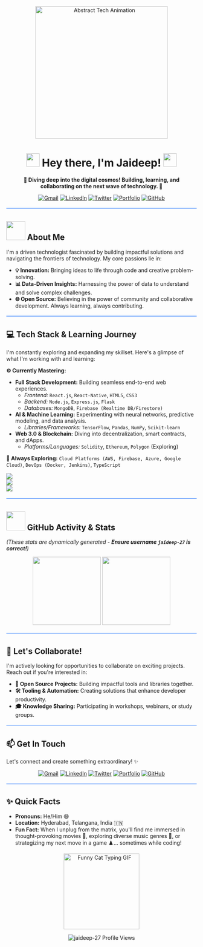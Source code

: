 <div align="center">
  <img src="https://media.giphy.com/media/bGgsc5mWoryfgKBx1u/giphy.gif" width="350" alt="Abstract Tech Animation"/>

  <h1><img src="https://media.giphy.com/media/hvRJCLFzcasrR4ia7z/giphy.gif" width="35"> Hey there, I'm Jaideep! <img src="https://media.giphy.com/media/hvRJCLFzcasrR4ia7z/giphy.gif" width="35"></h1>

  <p><strong>🚀 Diving deep into the digital cosmos! Building, learning, and collaborating on the next wave of technology. 🚀</strong></p>

  <p>
    <a href="mailto:amarabadjayadeep@gmail.com"><img src="https://img.shields.io/badge/Gmail-D14836?style=for-the-badge&logo=gmail&logoColor=white" alt="Gmail"/></a>
    <a href="https://www.linkedin.com/in/jaideep-amrabad"><img src="https://img.shields.io/badge/LinkedIn-0077B5?style=for-the-badge&logo=linkedin&logoColor=white" alt="LinkedIn"/></a>
    <a href="https://x.com/Jaideep_7_?t=Ivv0fgOtfQd54e8ncaOZGA&s=09"><img src="https://img.shields.io/badge/Twitter-1DA1F2?style=for-the-badge&logo=twitter&logoColor=white" alt="Twitter"/></a>
    <a href="https://jaideep-portfolio.netlify.app/"><img src="https://img.shields.io/badge/Portfolio-00C7B7?style=for-the-badge&logo=web&logoColor=white" alt="Portfolio"/></a>
    <a href="https://github.com/jaideep-27"><img src="https://img.shields.io/badge/GitHub-181717?style=for-the-badge&logo=github&logoColor=white" alt="GitHub"/></a>
  </p>
</div>

<p align="center">
  <svg width="100%" height="10" xmlns="http://www.w3.org/2000/svg">
    <line x1="0" y1="5" x2="100%" y2="5" stroke="#70a5fd" stroke-width="2"/>
  </svg>
</p>

## <picture><img src="https://github.com/7oSkaaa/7oSkaaa/blob/main/Images/about_me.gif?raw=true" width="50px"></picture> About Me

I'm a driven technologist fascinated by building impactful solutions and navigating the frontiers of technology. My core passions lie in:

-   **💡 Innovation:** Bringing ideas to life through code and creative problem-solving.
-   **📊 Data-Driven Insights:** Harnessing the power of data to understand and solve complex challenges.
-   **🌐 Open Source:** Believing in the power of community and collaborative development. Always learning, always contributing.

<p align="center">
  <svg width="100%" height="10" xmlns="http://www.w3.org/2000/svg">
    <line x1="0" y1="5" x2="100%" y2="5" stroke="#70a5fd" stroke-width="2"/>
  </svg>
</p>

## 💻 Tech Stack & Learning Journey

I'm constantly exploring and expanding my skillset. Here's a glimpse of what I'm working with and learning:

**⚙️ Currently Mastering:**

* **Full Stack Development:** Building seamless end-to-end web experiences.
    * _Frontend:_ `React.js`, `React-Native`, `HTML5`, `CSS3`
    * _Backend:_ `Node.js`, `Express.js`, `Flask`
    * _Databases:_ `MongoDB`, `Firebase (Realtime DB/Firestore)`
* **AI & Machine Learning:** Experimenting with neural networks, predictive modeling, and data analysis.
    * _Libraries/Frameworks:_ `TensorFlow`, `Pandas`, `NumPy`, `Scikit-learn`
* **Web 3.0 & Blockchain:** Diving into decentralization, smart contracts, and dApps.
    * _Platforms/Languages:_ `Solidity`, `Ethereum`, `Polygon` (Exploring)

**🌱 Always Exploring:** `Cloud Platforms (AWS, Firebase, Azure, Google Cloud)`, `DevOps (Docker, Jenkins)`, `TypeScript`

<p align="left">
  <a href="https://skillicons.dev">
    <img src="https://skillicons.dev/icons?i=js,html,css,python,java,react,nodejs" /> <br>
    <img src="https://skillicons.dev/icons?i=express,mongodb,firebase,flask,tensorflow,solidity" /> <br>
    <img src="https://skillicons.dev/icons?i=git,github,docker,aws,azure,gcp,linux,vscode" />
    </a>
</p>

<p align="center">
  <svg width="100%" height="10" xmlns="http://www.w3.org/2000/svg">
    <line x1="0" y1="5" x2="100%" y2="5" stroke="#70a5fd" stroke-width="2"/>
  </svg>
</p>

## <picture><img src="https://github.com/7oSkaaa/7oSkaaa/blob/main/Images/Statistics.gif?raw=true" width="50px"></picture> GitHub Activity & Stats

*(These stats are dynamically generated - **Ensure username `jaideep-27` is correct!**)*

<p align="center">
  <img height="180em" src="https://github-readme-stats.vercel.app/api?username=jaideep-27&show_icons=true&theme=tokyonight&include_all_commits=true&count_private=true&border_radius=10&border_color=70a5fd"/>

  <img height="180em" src="https://github-readme-stats.vercel.app/api/top-langs/?username=jaideep-27&layout=compact&langs_count=8&theme=tokyonight&border_radius=10&border_color=70a5fd"/>

  </p>

<p align="center">
  <svg width="100%" height="10" xmlns="http://www.w3.org/2000/svg">
    <line x1="0" y1="5" x2="100%" y2="5" stroke="#70a5fd" stroke-width="2"/>
  </svg>
</p>

## 💞️ Let's Collaborate!

I'm actively looking for opportunities to collaborate on exciting projects. Reach out if you're interested in:

-   **🌟 Open Source Projects:** Building impactful tools and libraries together.
-   **🛠️ Tooling & Automation:** Creating solutions that enhance developer productivity.
-   **🎓 Knowledge Sharing:** Participating in workshops, webinars, or study groups.

<p align="center">
  <svg width="100%" height="10" xmlns="http://www.w3.org/2000/svg">
    <line x1="0" y1="5" x2="100%" y2="5" stroke="#70a5fd" stroke-width="2"/>
  </svg>
</p>

## 📫 Get In Touch

Let's connect and create something extraordinary! ✨

<div align="center">
  <a href="mailto:amarabadjayadeep@gmail.com"><img src="https://img.shields.io/badge/Gmail-D14836?style=for-the-badge&logo=gmail&logoColor=white" alt="Gmail"/></a>
  <a href="https://www.linkedin.com/in/jaideep-amrabad"><img src="https://img.shields.io/badge/LinkedIn-0077B5?style=for-the-badge&logo=linkedin&logoColor=white" alt="LinkedIn"/></a>
  <a href="https://x.com/Jaideep_7_?t=Ivv0fgOtfQd54e8ncaOZGA&s=09"><img src="https://img.shields.io/badge/Twitter-1DA1F2?style=for-the-badge&logo=twitter&logoColor=white" alt="Twitter"/></a>
  <a href="https://jaideep-portfolio.netlify.app/"><img src="https://img.shields.io/badge/Portfolio-00C7B7?style=for-the-badge&logo=web&logoColor=white" alt="Portfolio"/></a>
  <a href="https://github.com/jaideep-27"><img src="https://img.shields.io/badge/GitHub-181717?style=for-the-badge&logo=github&logoColor=white" alt="GitHub"/></a>
</div>

<p align="center">
  <svg width="100%" height="10" xmlns="http://www.w3.org/2000/svg">
    <line x1="0" y1="5" x2="100%" y2="5" stroke="#70a5fd" stroke-width="2"/>
  </svg>
</p>

## ✨ Quick Facts

-   **Pronouns:** He/Him 😄
-   **Location:** Hyderabad, Telangana, India 🇮🇳
-   **Fun Fact:** When I unplug from the matrix, you'll find me immersed in thought-provoking movies 🎥, exploring diverse music genres 🎵, or strategizing my next move in a game ♟️... sometimes while coding!

<p align="center">
  <img src="https://media.giphy.com/media/VbnUQpnihPSIgIXuZv/giphy.gif" width="200" alt="Funny Cat Typing GIF"/>
</p>

<p align="center"> <img src="https://komarev.com/ghpvc/?username=jaideep-27&label=PROFILE+VIEWS&color=70a5fd&style=plastic" alt="jaideep-27 Profile Views"/> </p>
